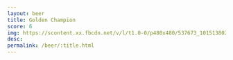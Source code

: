 ```yaml
---
layout: beer
title: Golden Champion
score: 6
img: https://scontent.xx.fbcdn.net/v/l/t1.0-0/p480x480/537673_10151380245638745_991276182_n.jpg?oh=9738119eae190453ef35044e18f565d2&oe=58DCDF9D
desc: 
permalink: /beer/:title.html
---
```

